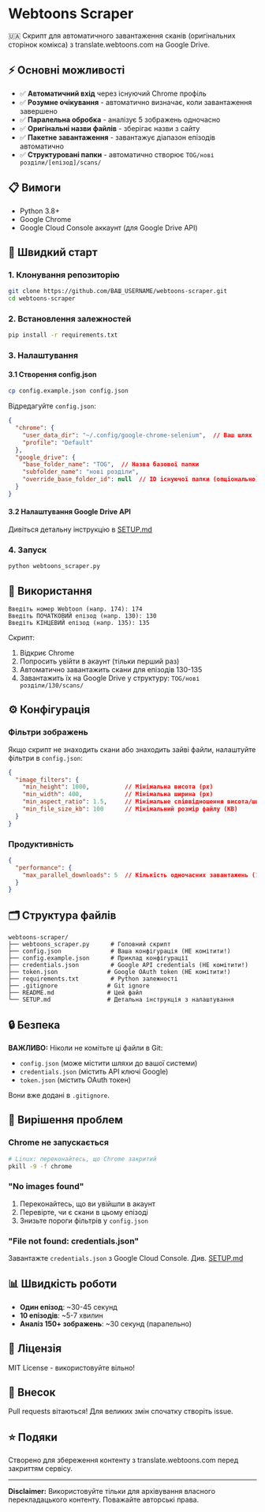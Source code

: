 # Webtoons Scraper

🇺🇦 Скрипт для автоматичного завантаження сканів (оригінальних сторінок комікса) з translate.webtoons.com на Google Drive.

## ⚡ Основні можливості

- ✅ **Автоматичний вхід** через існуючий Chrome профіль
- ✅ **Розумне очікування** - автоматично визначає, коли завантаження завершено
- ✅ **Паралельна обробка** - аналізує 5 зображень одночасно
- ✅ **Оригінальні назви файлів** - зберігає назви з сайту
- ✅ **Пакетне завантаження** - завантажує діапазон епізодів автоматично
- ✅ **Структуровані папки** - автоматично створює `TOG/нові розділи/[епізод]/scans/`

## 📋 Вимоги

- Python 3.8+
- Google Chrome
- Google Cloud Console аккаунт (для Google Drive API)

## 🚀 Швидкий старт

### 1. Клонування репозиторію

```bash
git clone https://github.com/ВАШ_USERNAME/webtoons-scraper.git
cd webtoons-scraper
```

### 2. Встановлення залежностей

```bash
pip install -r requirements.txt
```

### 3. Налаштування

#### 3.1 Створення config.json

```bash
cp config.example.json config.json
```

Відредагуйте `config.json`:

```json
{
  "chrome": {
    "user_data_dir": "~/.config/google-chrome-selenium",  // Ваш шлях
    "profile": "Default"
  },
  "google_drive": {
    "base_folder_name": "TOG",  // Назва базової папки
    "subfolder_name": "нові розділи",
    "override_base_folder_id": null  // ID існуючої папки (опціонально)
  }
}
```

#### 3.2 Налаштування Google Drive API

Дивіться детальну інструкцію в [SETUP.md](SETUP.md)

### 4. Запуск

```bash
python webtoons_scraper.py
```

## 📖 Використання

```
Введіть номер Webtoon (напр. 174): 174
Введіть ПОЧАТКОВИЙ епізод (напр. 130): 130
Введіть КІНЦЕВИЙ епізод (напр. 135): 135
```

Скрипт:
1. Відкриє Chrome
2. Попросить увійти в акаунт (тільки перший раз)
3. Автоматично завантажить скани для епізодів 130-135
4. Завантажить їх на Google Drive у структуру: `TOG/нові розділи/130/scans/`

## ⚙️ Конфігурація

### Фільтри зображень

Якщо скрипт не знаходить скани або знаходить зайві файли, налаштуйте фільтри в `config.json`:

```json
{
  "image_filters": {
    "min_height": 1000,          // Мінімальна висота (px)
    "min_width": 400,            // Мінімальна ширина (px)
    "min_aspect_ratio": 1.5,     // Мінімальне співвідношення висота/ширина
    "min_file_size_kb": 100      // Мінімальний розмір файлу (KB)
  }
}
```

### Продуктивність

```json
{
  "performance": {
    "max_parallel_downloads": 5  // Кількість одночасних завантажень (1-10)
  }
}
```

## 🗂️ Структура файлів

```
webtoons-scraper/
├── webtoons_scraper.py      # Головний скрипт
├── config.json              # Ваша конфігурація (НЕ комітити!)
├── config.example.json      # Приклад конфігурації
├── credentials.json         # Google API credentials (НЕ комітити!)
├── token.json              # Google OAuth token (НЕ комітити!)
├── requirements.txt         # Python залежності
├── .gitignore              # Git ignore
├── README.md               # Цей файл
└── SETUP.md                # Детальна інструкція з налаштування
```

## 🔒 Безпека

**ВАЖЛИВО:** Ніколи не комітьте ці файли в Git:
- `config.json` (може містити шляхи до вашої системи)
- `credentials.json` (містить API ключі Google)
- `token.json` (містить OAuth токен)

Вони вже додані в `.gitignore`.

## 🐛 Вирішення проблем

### Chrome не запускається

```bash
# Linux: переконайтесь, що Chrome закритий
pkill -9 -f chrome
```

### "No images found"

1. Переконайтесь, що ви увійшли в акаунт
2. Перевірте, чи є скани в цьому епізоді
3. Знизьте пороги фільтрів у `config.json`

### "File not found: credentials.json"

Завантажте `credentials.json` з Google Cloud Console. Див. [SETUP.md](SETUP.md)

## 📊 Швидкість роботи

- **Один епізод**: ~30-45 секунд
- **10 епізодів**: ~5-7 хвилин
- **Аналіз 150+ зображень**: ~30 секунд (паралельно)

## 📝 Ліцензія

MIT License - використовуйте вільно!

## 🤝 Внесок

Pull requests вітаються! Для великих змін спочатку створіть issue.

## ⭐ Подяки

Створено для збереження контенту з translate.webtoons.com перед закриттям сервісу.

---

**Disclaimer:** Використовуйте тільки для архівування власного перекладацького контенту. Поважайте авторські права.
